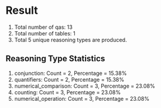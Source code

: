 # Result<br/>
1. Total number of qas: 13<br/>
2. Total number of tables: 1<br/>
3. Total 5 unique reasoning types are produced.<br/>
## **Reasoning Type Statistics**<br/>
1. conjunction: Count = 2, Percentage = 15.38%<br/>
2. quantifiers: Count = 2, Percentage = 15.38%<br/>
3. numerical_comparison: Count = 3, Percentage = 23.08%<br/>
4. counting: Count = 3, Percentage = 23.08%<br/>
5. numerical_operation: Count = 3, Percentage = 23.08%<br/>
